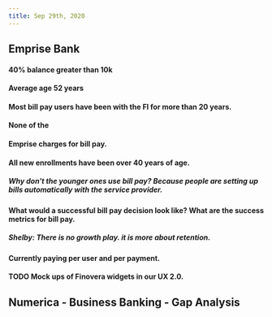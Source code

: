 ```yaml
---
title: Sep 29th, 2020
---
```


## 
## **Emprise Bank**
#### 40% balance greater than 10k
#### Average age 52 years
#### Most bill pay users have been with the FI for more than 20 years.
#### None of the
#### Emprise charges for bill pay.
#### All new enrollments have been over 40 years of age.
##### Why don't the younger ones use bill pay? Because people are setting up bills automatically with the service provider.
#### What would a successful bill pay decision look like? What are the success metrics for bill pay.
##### Shelby: There is no growth play. it is more about retention.
#### Currently paying per user and per payment.
#### TODO Mock ups of Finovera widgets in our UX 2.0.
## Numerica - Business Banking - Gap Analysis
###
